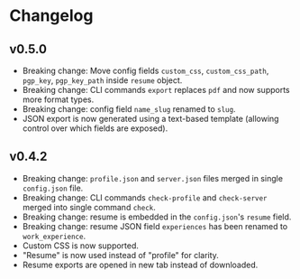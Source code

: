 # Changelog
## v0.5.0
- Breaking change: Move config fields `custom_css`, `custom_css_path`, `pgp_key`, `pgp_key_path` inside `resume` object.
- Breaking change: CLI commands `export` replaces `pdf` and now supports more format types.
- Breaking change: config field `name_slug` renamed to `slug`.
- JSON export is now generated using a text-based template (allowing control over which fields are exposed).

## v0.4.2

- Breaking change: `profile.json` and `server.json` files merged in single `config.json` file.
- Breaking change: CLI commands `check-profile` and `check-server` merged into single command `check`.
- Breaking change: resume is embedded in the `config.json`'s `resume` field.
- Breaking change: resume JSON field `experiences` has been renamed to `work_experience`.
- Custom CSS is now supported.
- "Resume" is now used instead of "profile" for clarity.
- Resume exports are opened in new tab instead of downloaded.
